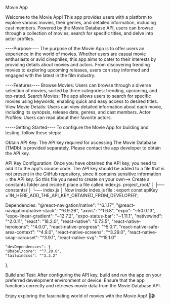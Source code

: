Movie App

Welcome to the Movie App! This app provides users with a platform to explore various movies, their genres, and detailed information, including cast members. 
Powered by the Movie Database API, users can browse through a collection of movies, search for specific titles, and delve into actor profiles.

----Purpose----
The purpose of the Movie App is to offer users an experience in the world of movies. 
Whether users are casual movie enthusiasts or avid cinephiles, this app aims to cater to their interests by providing details about movies and actors. 
From discovering trending movies to exploring upcoming releases, users can stay informed and engaged with the latest in the film industry.

----Features----
Browse Movies: Users can browse through a diverse selection of movies, sorted by three categories: trending, upcoming, and top-rated.
Search Movies: The app allows users to search for specific movies using keywords, enabling quick and easy access to desired titles.
View Movie Details: Users can view detailed information about each movie, including its synopsis, release date, genres, and cast members.
Actor Profiles: Users can read about their favorite actors.

-----Getting Started----
To configure the Movie App for building and testing, follow these steps:

Obtain API Key: The API key required for accessing The Movie Database (TMDb) is provided separately.
Please contact the app developer to obtain the API key.

API Key Configuration: Once you have obtained the API key, you need to add it to the app's source code. 
The API key should be added to a file that is not present in the GitHub repository, since it contains sensitive information = the API key. 
So this file you need to create on your own-->
Create a constants folder and inside it place a file called index.js.
project_root/
│
├── constants/
│   └── index.js
│
Now inside index.js file :
export const apiKey ='IN_HERE_ADD_THE_API_KEY_OBTAINED_FROM_DEVELOPER';

Dependencies:
    "@react-navigation/native": "^6.1.17",
    "@react-navigation/native-stack": "^6.9.26",
    "axios": "^1.6.8",
    "expo": "~50.0.13",
    "expo-linear-gradient": "~12.7.2",
    "expo-status-bar": "~1.11.1",
    "nativewind": "^2.0.11",
    "react": "18.2.0",
    "react-native": "0.73.5",
    "react-native-heroicons": "^4.0.0",
    "react-native-progress": "^5.0.1",
    "react-native-safe-area-context": "^4.9.0",
    "react-native-screens": "^3.29.0",
    "react-native-snap-carousel": "^3.9.1",
    "react-native-svg": "^15.1.0"
    
    "devDependencies": {
    "@babel/core": "^7.20.0",
    "tailwindcss": "^3.3.2"
  },

Build and Test: After configuring the API key, build and run the app on your preferred development environment or device. 
Ensure that the app functions correctly and retrieves movie data from the Movie Database API.

Enjoy exploring the fascinating world of movies with the Movie App! 🍿🎬
